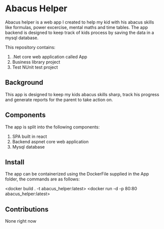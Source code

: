 # Abacus Helper

Abacus helper is a web app I created to help my kid with his abacus skills like formulas, power excercise, mental maths and time tables. The app backend is designed to keep track of kids process by saving the data in a mysql database.

This repository contains:

1. .Net core web application called App
2. Business library project
3. Test NUnit test project


## Background

This app is designed to keep my kids abacus skills sharp, track his progress and generate reports for the parent to take action on.

## Components

The app is split into the following components:

1. SPA built in react 
1. Backend aspnet core web application 
1. Mysql database

## Install

The app can be containerized using the DockerFile supplied in the App folder, the commands are as follows:

<docker build . -t abacus_helper:latest>
<docker run -d -p 80:80 abacus_helper:latest>

## Contributions

None right now